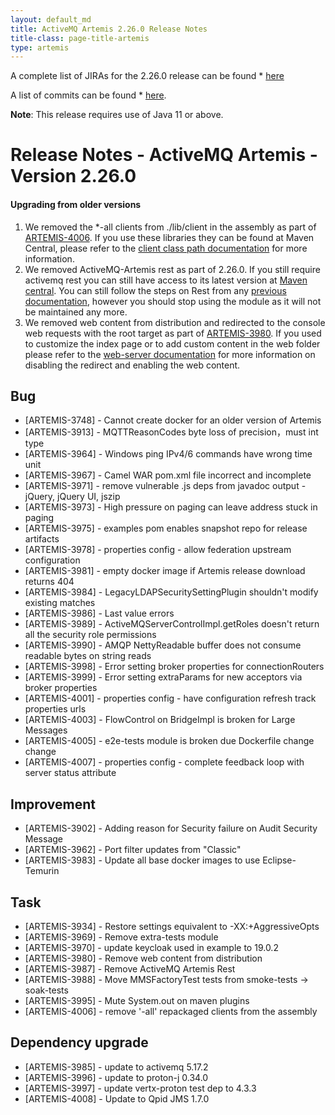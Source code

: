 ```yaml
---
layout: default_md
title: ActiveMQ Artemis 2.26.0 Release Notes
title-class: page-title-artemis
type: artemis
---
```


A complete list of JIRAs for the 2.26.0 release can be found  * [here](https://issues.apache.org/jira/secure/ReleaseNote.jspa?version=12352297&projectId=12315920)

A list of commits can be found  * [here](commit-report-2.26.0).

**Note**: This release requires use of Java 11 or above.


# Release Notes - ActiveMQ Artemis - Version 2.26.0

#### Upgrading from older versions
1. We removed the *-all clients from ./lib/client in the assembly as part of [ARTEMIS-4006](https://issues.apache.org/jira/browse/ARTEMIS-4006). If you use these libraries they can be found at Maven Central, please refer to the [client class path documentation](https://activemq.apache.org/components/artemis/documentation/latest/client-classpath) for more information.
2. We removed ActiveMQ-Artemis rest as part of 2.26.0. If you still require activemq rest you can still have access to its latest version at [Maven central](https://mvnrepository.com/artifact/org.apache.activemq.rest/artemis-rest/2.25.0). You can still follow the steps on Rest from any [previous documentation](https://activemq.apache.org/components/artemis/documentation/2.24.0/rest.html), however you should stop using the module as it will not be maintained any more.
3. We removed web content from distribution and redirected to the console web requests with the root target as part of  [ARTEMIS-3980](https://issues.apache.org/jira/browse/ARTEMIS-3980). If you used to customize the index page or to add custom content in the web folder please refer to the [web-server documentation](https://activemq.apache.org/components/artemis/documentation/latest/web-server) for more information on disabling the redirect and enabling the web content.





## Bug
* [ARTEMIS-3748] - Cannot create docker for an older version of Artemis
* [ARTEMIS-3913] - MQTTReasonCodes byte loss of precision，must int type
* [ARTEMIS-3964] - Windows ping IPv4/6 commands have wrong time unit
* [ARTEMIS-3967] - Camel WAR pom.xml file incorrect and incomplete
* [ARTEMIS-3971] - remove vulnerable .js deps from javadoc output - jQuery, jQuery UI, jszip
* [ARTEMIS-3973] - High pressure on paging can leave address stuck in paging
* [ARTEMIS-3975] - examples pom enables snapshot repo for release artifacts
* [ARTEMIS-3978] - properties config - allow federation upstream configuration
* [ARTEMIS-3981] - empty docker image if Artemis release download returns 404
* [ARTEMIS-3984] - LegacyLDAPSecuritySettingPlugin shouldn't modify existing matches
* [ARTEMIS-3986] - Last value errors
* [ARTEMIS-3989] - ActiveMQServerControlImpl.getRoles doesn't return all the security role permissions
* [ARTEMIS-3990] - AMQP NettyReadable buffer does not consume readable bytes on string reads
* [ARTEMIS-3998] - Error setting broker properties for connectionRouters
* [ARTEMIS-3999] - Error setting extraParams for new acceptors via broker properties
* [ARTEMIS-4001] - properties config - have configuration refresh track properties urls
* [ARTEMIS-4003] - FlowControl on BridgeImpl is broken for Large Messages
* [ARTEMIS-4005] - e2e-tests module is broken due Dockerfile change change
* [ARTEMIS-4007] - properties config - complete feedback loop with server status attribute

## Improvement
* [ARTEMIS-3902] - Adding reason for Security failure on Audit Security Message 
* [ARTEMIS-3962] - Port filter updates from "Classic"
* [ARTEMIS-3983] - Update all base docker images to use Eclipse-Temurin

## Task
* [ARTEMIS-3934] - Restore settings equivalent to -XX:+AggressiveOpts
* [ARTEMIS-3969] - Remove extra-tests module
* [ARTEMIS-3970] - update keycloak used in example to 19.0.2
* [ARTEMIS-3980] - Remove web content from distribution
* [ARTEMIS-3987] - Remove ActiveMQ Artemis Rest
* [ARTEMIS-3988] - Move MMSFactoryTest tests from smoke-tests -> soak-tests
* [ARTEMIS-3995] - Mute System.out on maven plugins
* [ARTEMIS-4006] - remove '-all' repackaged clients from the assembly 

## Dependency upgrade
* [ARTEMIS-3985] - update to activemq 5.17.2
* [ARTEMIS-3996] - update to proton-j 0.34.0
* [ARTEMIS-3997] - update vertx-proton test dep to 4.3.3
* [ARTEMIS-4008] - Update to Qpid JMS 1.7.0
